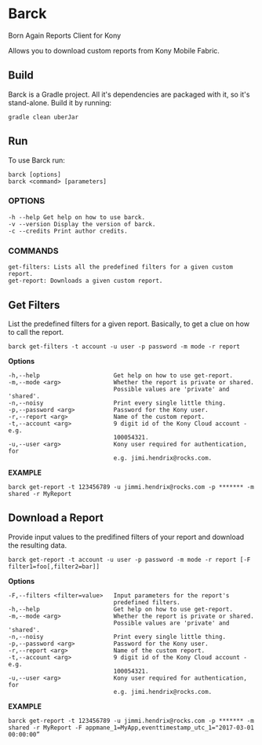 # Barck
Born Again Reports Client for Kony

Allows you to download custom reports from Kony Mobile Fabric.

## Build

Barck is a Gradle project. All it's dependencies are packaged with it, so it's stand-alone. Build it by running:

    gradle clean uberJar
    
## Run

To use Barck run:

    barck [options]
    barck <command> [parameters]

### OPTIONS
    -h --help Get help on how to use barck.
    -v --version Display the version of barck.
    -c --credits Print author credits.

### COMMANDS
    get-filters: Lists all the predefined filters for a given custom report.
    get-report: Downloads a given custom report.
    
## Get Filters

List the predefined filters for a given report. Basically, to get a clue on how to call the report.

    barck get-filters -t account -u user -p password -m mode -r report
    
**Options**
    
    -h,--help                     Get help on how to use get-report.
    -m,--mode <arg>               Whether the report is private or shared.
                                  Possible values are 'private' and 'shared'.
    -n,--noisy                    Print every single little thing.
    -p,--password <arg>           Password for the Kony user.
    -r,--report <arg>             Name of the custom report.
    -t,--account <arg>            9 digit id of the Kony Cloud account -e.g.
                                  100054321.
    -u,--user <arg>               Kony user required for authentication, for
                               	  e.g. jimi.hendrix@rocks.com.

**EXAMPLE**

    barck get-report -t 123456789 -u jimmi.hendrix@rocks.com -p ******* -m shared -r MyReport

## Download a Report

Provide input values to the predifined filters of your report and download the resulting data.

    barck get-report -t account -u user -p password -m mode -r report [-F filter1=foo[,filter2=bar]]

**Options**
    
    -F,--filters <filter=value>   Input parameters for the report's
                                  predefined filters.
    -h,--help                     Get help on how to use get-report.
    -m,--mode <arg>               Whether the report is private or shared.
                                  Possible values are 'private' and 'shared'.
    -n,--noisy                    Print every single little thing.
    -p,--password <arg>           Password for the Kony user.
    -r,--report <arg>             Name of the custom report.
    -t,--account <arg>            9 digit id of the Kony Cloud account -e.g.
                                  100054321.
    -u,--user <arg>               Kony user required for authentication, for
                               	  e.g. jimi.hendrix@rocks.com.
                                  
**EXAMPLE**

    barck get-report -t 123456789 -u jimmi.hendrix@rocks.com -p ******* -m shared -r MyReport -F appmane_1=MyApp,eventtimestamp_utc_1="2017-03-01 00:00:00”
